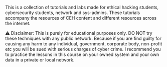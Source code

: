 This is a collection of tutorials and labs made for ethical hacking students, cybersecurity students, network and sys-admins. 
These tutorials accompany the resources of CEH content and different resources across the internet.

⚠️ Disclaimer: This is purely for educational purposes only. DO NOT try these techniques with any public network. Because if you are find guilty for causing any harm to any individual, government, corporate body, non-profit etc you will be sued with serious charges of cyber crime. I recommend you to practice the lessons in this course on your owned system and your own data in a private or local network.
